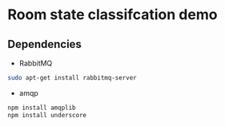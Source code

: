 # Room state classifcation demo

## Dependencies
* RabbitMQ
```bash
sudo apt-get install rabbitmq-server
```
* amqp
```bash
npm install amqplib
npm install underscore
```
